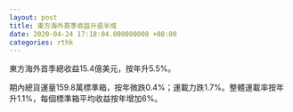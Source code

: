 ```yaml
---
layout: post
title: 東方海外首季收益升逾半成
date: 2020-04-24 17:18:04.000000000 +08:00
categories: rthk
---
```


東方海外首季總收益15.4億美元，按年升5.5%。

期內總貨運量159.8萬標準箱，按年微跌0.4%；運載力跌1.7%。整體運載率按年升1.1%，每個標準箱平均收益按年增加6%。
